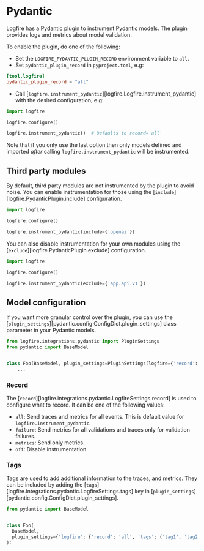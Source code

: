 # Pydantic

Logfire has a [Pydantic plugin][pydantic-plugin] to instrument [Pydantic][pydantic] models.
The plugin provides logs and metrics about model validation.

To enable the plugin, do one of the following:

- Set the `LOGFIRE_PYDANTIC_PLUGIN_RECORD` environment variable to `all`.
- Set `pydantic_plugin_record` in `pyproject.toml`, e.g:

```toml
[tool.logfire]
pydantic_plugin_record = "all"
```

- Call [`logfire.instrument_pydantic`][logfire.Logfire.instrument_pydantic] with the desired configuration, e.g:

```py
import logfire

logfire.configure()

logfire.instrument_pydantic()  # Defaults to record='all'
```

Note that if you only use the last option then only models defined and imported *after* calling `logfire.instrument_pydantic`
will be instrumented.

## Third party modules

By default, third party modules are not instrumented by the plugin to avoid noise. You can enable instrumentation for those
using the [`include`][logfire.PydanticPlugin.include] configuration.

```py
import logfire

logfire.configure()

logfire.instrument_pydantic(include={'openai'})
```

You can also disable instrumentation for your own modules using the
[`exclude`][logfire.PydanticPlugin.exclude] configuration.

```py
import logfire

logfire.configure()

logfire.instrument_pydantic(exclude={'app.api.v1'})
```

## Model configuration

If you want more granular control over the plugin, you can use the
[`plugin_settings`][pydantic.config.ConfigDict.plugin_settings] class parameter in your Pydantic models.

```py
from logfire.integrations.pydantic import PluginSettings
from pydantic import BaseModel


class Foo(BaseModel, plugin_settings=PluginSettings(logfire={'record': 'failure'})):
    ...
```

### Record

The [`record`][logfire.integrations.pydantic.LogfireSettings.record] is used to configure what to record.
It can be one of the following values:

  * `all`: Send traces and metrics for all events. This is default value for `logfire.instrument_pydantic`.
  * `failure`: Send metrics for all validations and traces only for validation failures.
  * `metrics`: Send only metrics.
  * `off`: Disable instrumentation.

<!--
[Sampling](../usage/sampling.md) can be configured by `trace_sample_rate` key in
[`plugin_settings`][pydantic.config.ConfigDict.plugin_settings].

```py
from pydantic import BaseModel


class Foo(BaseModel, plugin_settings={'logfire': {'record': 'all', 'trace_sample_rate': 0.4}}):
    ...
```
-->

### Tags

Tags are used to add additional information to the traces, and metrics. They can be included by
adding the [`tags`][logfire.integrations.pydantic.LogfireSettings.tags] key in
[`plugin_settings`][pydantic.config.ConfigDict.plugin_settings].

```py
from pydantic import BaseModel


class Foo(
  BaseModel,
  plugin_settings={'logfire': {'record': 'all', 'tags': ('tag1', 'tag2')}}
):
```

[pydantic]: https://docs.pydantic.dev/latest/
[pydantic-plugin]: https://docs.pydantic.dev/latest/concepts/plugins/
